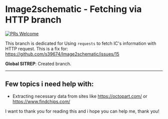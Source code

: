 # Image2schematic - Fetching via HTTP branch

[![PRs Welcome](https://img.shields.io/badge/PRs-welcome-brightgreen.svg?style=flat-square)](https://makeapullrequest.com) 

This branch is dedicated for Using `requests` to fetch IC's information with HTTP request. This is a fix for: https://github.com/s39674/Image2schematic/issues/15

**Global SITREP**: Created branch.

---------------------------------------------------

## Few topics i need help with:

- Extracting necessary data from sites like https://octopart.com/ or 
https://www.findchips.com/

I want to thank you for reading this and i hope you can help me, thank you!


